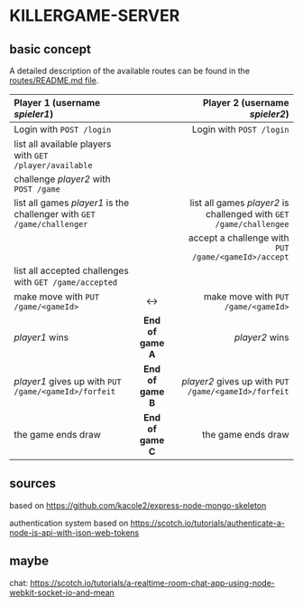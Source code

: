 # KILLERGAME-SERVER

## basic concept

A detailed description of the available routes can be found in the [routes/README.md file](routes/README.md).

| Player 1 (username _spieler1_)                               |   | Player 2 (username _spieler2_)                                             |
| :------------------------------------------------------------|:-:|---------------------------------------------------------------------------:|
| Login with `POST /login`                                     |   | Login with `POST /login`                                                   |
| list all available players with `GET /player/available`      |   |                                                                            |
| challenge _player2_ with `POST /game`                        |   |                                                                            |
| list all games _player1_ is the challenger with `GET /game/challenger` | | list all games _player2_ is challenged with `GET /game/challengee` |
|                                                              |   | accept a challenge with `PUT /game/<gameId>/accept`                        |
| list all accepted challenges with `GET /game/accepted`       |   |                                                                            |
| make move with `PUT /game/<gameId>`                          | ↔ | make move with `PUT /game/<gameId>`                                        |
|  _player1_ wins                                      | **End of game A** | _player2_ wins                                                     |
| _player1_ gives up with `PUT /game/<gameId>/forfeit` | **End of game B** | _player2_ gives up with `PUT /game/<gameId>/forfeit`               |
| the game ends draw                                   | **End of game C** | the game ends draw                                                 |

## sources

based on https://github.com/kacole2/express-node-mongo-skeleton

authentication system based on https://scotch.io/tutorials/authenticate-a-node-js-api-with-json-web-tokens

## maybe

chat: https://scotch.io/tutorials/a-realtime-room-chat-app-using-node-webkit-socket-io-and-mean